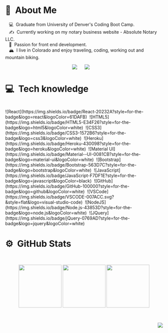 # :new_moon_with_face: &nbsp;About Me
&nbsp;&nbsp;&nbsp;:computer: &nbsp;Graduate from University of Denver's Coding Boot Camp. \
&nbsp;&nbsp;&nbsp;:writing_hand: &nbsp;Currently working on my notary business website - Absolute Notary LLC. \
&nbsp;&nbsp;&nbsp;:heartbeat: &nbsp;Passion for front end development.\
&nbsp;&nbsp;&nbsp;:mountain_snow: &nbsp;I live in Colorado and enjoy traveling, coding, working out and mountain biking.

<p align="center">
<a href="mailto:trivera51580@gmail.com?subject=Hello%20Tifanny%20Rivera">
<img src="https://img.shields.io/badge/gmail-%23D14836.svg?&style=for-the-badge&logo=gmail&logoColor=white" /></a>
&nbsp;&nbsp;&nbsp;&nbsp;
<a href="https://www.linkedin.com/in/tifannyrivera/">
<img src="https://img.shields.io/badge/linkedin-%230077B5.svg?&style=for-the-badge&logo=linkedin&logoColor=white" /></a>
&nbsp;&nbsp;&nbsp;&nbsp;
</p>

# :computer: &nbsp;Tech knowledge
<br/>
![React](https://img.shields.io/badge/React-20232A?style=for-the-badge&logo=react&logoColor=61DAFB)&nbsp;
![HTML5](https://img.shields.io/badge/HTML5-E34F26?style=for-the-badge&logo=html5&logoColor=white)&nbsp;
![CSS3](https://img.shields.io/badge/CSS3-1572B6?style=for-the-badge&logo=css3&logoColor=white)&nbsp;
![Heroku](https://img.shields.io/badge/Heroku-430098?style=for-the-badge&logo=heroku&logoColor=white)&nbsp;
![Material UI](https://img.shields.io/badge/Material--UI-0081CB?style=for-the-badge&logo=material-ui&logoColor=white)&nbsp;
![Bootstrap](https://img.shields.io/badge/Bootstrap-563D7C?style=for-the-badge&logo=bootstrap&logoColor=white)&nbsp;
![JavaScript](https://img.shields.io/badge/JavaScript-F7DF1E?style=for-the-badge&logo=javascript&logoColor=black)&nbsp;
![GitHub](https://img.shields.io/badge/GitHub-100000?style=for-the-badge&logo=github&logoColor=white)&nbsp;
![VSCode](https://img.shields.io/badge/VSCODE-007ACC.svg?&style=flat&logo=visual-studio-code)&nbsp;
![NodeJS](https://img.shields.io/badge/Node.js-43853D?style=for-the-badge&logo=node.js&logoColor=white)&nbsp;
![JQuery](https://img.shields.io/badge/jQuery-0769AD?style=for-the-badge&logo=jquery&logoColor=white)&nbsp;


# :gear: &nbsp;GitHub Stats
<br/>
<p align="center">
<img height="137px" src="https://github-readme-streak-stats.herokuapp.com/?user=trivera777&hide_border=true&theme=nord" />
<img height="137px" src="https://github-readme-stats.vercel.app/api/top-langs/?username=trivera777&hide=html&hide_title=true&hide_border=true&layout=compact&langs_count=8&theme=nord" />
<img height="137px" src="https://github-readme-stats.vercel.app/api?username=trivera777&hide_title=true&hide_border=true&show_icons=true&include_all_commits=true&count_private=true&line_height=21&theme=nord" /> 
</p>
<br/>
<p align="right">
<img src="https://komarev.com/ghpvc/?username=trivera777&style=plastic&label=Views" />
</p>
